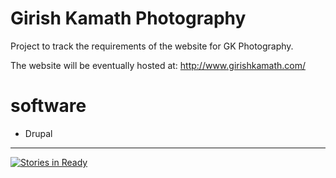 
# Girish Kamath Photography

Project to track the requirements of the website for GK Photography.

The website will be eventually hosted at: http://www.girishkamath.com/

# software

- Drupal


---

[![Stories in Ready](https://badge.waffle.io/harishkamathuk/gkrepository.png?label=ready&title=Ready)](https://waffle.io/harishkamathuk/gkrepository)
